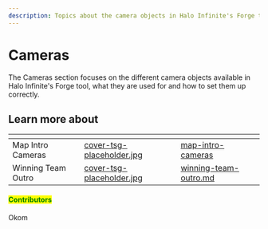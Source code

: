 ```yaml
---
description: Topics about the camera objects in Halo Infinite's Forge tool.
---
```


# Cameras

The Cameras section focuses on the different camera objects available in Halo Infinite's Forge tool, what they are used for and how to set them up correctly.



## Learn more about

<table data-view="cards"><thead><tr><th></th><th data-hidden data-card-cover data-type="files"></th><th data-hidden data-card-target data-type="content-ref"></th></tr></thead><tbody><tr><td>Map Intro Cameras</td><td><a href="../../../.gitbook/assets/cover-tsg-placeholder.jpg">cover-tsg-placeholder.jpg</a></td><td><a href="map-intro-cameras/">map-intro-cameras</a></td></tr><tr><td>Winning Team Outro</td><td><a href="../../../.gitbook/assets/cover-tsg-placeholder.jpg">cover-tsg-placeholder.jpg</a></td><td><a href="winning-team-outro.md">winning-team-outro.md</a></td></tr></tbody></table>



#### <mark style="color:green;">Contributors</mark>

Okom
